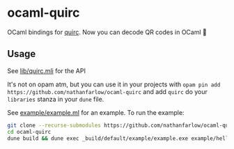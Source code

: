 # ocaml-quirc

OCaml bindings for [quirc](https://github.com/dlbeer/quirc). Now you can decode QR codes in OCaml 🐪 

## Usage
See [lib/quirc.mli](lib/quirc.mli) for the API

It's not on opam atm, but you can use it in your projects with `opam pin add https://github.com/nathanfarlow/ocaml-quirc` and add `quirc` do your `libraries` stanza in your `dune` file.

See [example/example.ml](example/example.ml) for an example. To run the example:

```bash
git clone --recurse-submodules https://github.com/nathanfarlow/ocaml-quirc
cd ocaml-quirc
dune build && dune exec _build/default/example/example.exe example/hello.pgm
```
